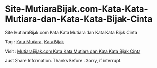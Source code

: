 Site-MutiaraBijak.com-Kata-Kata-Mutiara-dan-Kata-Kata-Bijak-Cinta
=================================================================

Site MutiaraBijak.com Kata Kata Mutiara dan Kata Kata Bijak Cinta

Tag : <a href=http://suryawijaya.net/blog/230/mutiarabijakcom-kata-kata-mutiara-dan-kata-kata-bijak-cinta.html>Kata Mutiara</a>, <a href=http://suryawijaya.net/blog/230/mutiarabijakcom-kata-kata-mutiara-dan-kata-kata-bijak-cinta.html>Kata Bijak</a> 

Visit : <a href=http://suryawijaya.net/blog/230/mutiarabijakcom-kata-kata-mutiara-dan-kata-kata-bijak-cinta.html>MutiaraBijak.com Kata Kata Mutiara dan Kata Kata Bijak Cinta</a>

Just Share Information. Thanks Before.. Sorry, if interrupt..
